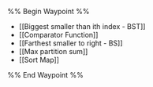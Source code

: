 %% Begin Waypoint %%
- [[Biggest smaller than ith index - BST]]
- [[Comparator Function]]
- [[Farthest smaller to right - BS]]
- [[Max partition sum]]
- [[Sort Map]]

%% End Waypoint %%